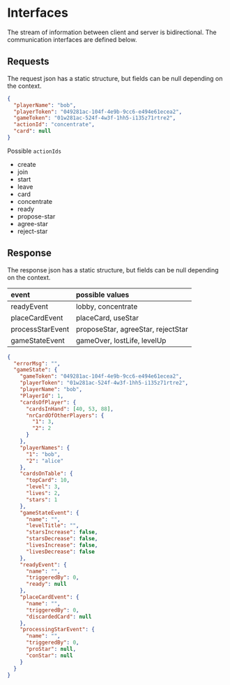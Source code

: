 # Interfaces
The stream of information between client and server is bidirectional. The communication interfaces are defined below.

## Requests
The request json has a static structure, but fields can be null depending on the context.
```json
{
  "playerName": "bob",
  "playerToken": "049281ac-104f-4e9b-9cc6-e494e61ecea2",
  "gameToken": "01w281ac-524f-4w3f-1hh5-i135z71rtre2",
  "actionId": "concentrate",
  "card": null
}
```
Possible `actionIds`
* create
* join
* start
* leave
* card
* concentrate
* ready
* propose-star
* agree-star
* reject-star

## Response
The response json has a static structure, but fields can be null depending on the context.

| event | possible values |
|:------|:----------------|
|readyEvent| lobby, concentrate |
|placeCardEvent| placeCard, useStar |
|processStarEvent| proposeStar, agreeStar, rejectStar |
|gameStateEvent| gameOver, lostLife, levelUp |

```json
{
  "errorMsg": "",
  "gameState": {
    "gameToken": "049281ac-104f-4e9b-9cc6-e494e61ecea2",
    "playerToken": "01w281ac-524f-4w3f-1hh5-i135z71rtre2",
    "playerName": "bob",
    "PlayerId": 1,
    "cardsOfPlayer": {
      "cardsInHand": [40, 53, 88],
      "nrCardOfOtherPlayers": {
        "1": 3,
        "2": 2
      }
    },
    "playerNames": {
      "1": "bob",
      "2": "alice"
    },
    "cardsOnTable": {
      "topCard": 10,
      "level": 3,
      "lives": 2,
      "stars": 1
    },
    "gameStateEvent": {
      "name": "",
      "levelTitle": "",
      "starsIncrease": false,
      "starsDecrease": false,
      "livesIncrease": false,
      "livesDecrease": false
    },
    "readyEvent": {
      "name": "",
      "triggeredBy": 0,
      "ready": null
    },
    "placeCardEvent": {
      "name": "",
      "triggeredBy": 0,
      "discardedCard": null
    },
    "processingStarEvent": {
      "name": "",
      "triggeredBy": 0,
      "proStar": null,
      "conStar": null
    }
  }
}
```